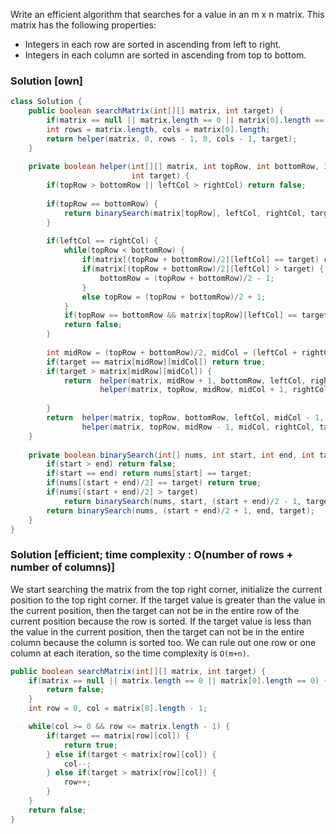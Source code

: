 Write an efficient algorithm that searches for a value in an m x n matrix. This matrix has the following properties:

- Integers in each row are sorted in ascending from left to right.
- Integers in each column are sorted in ascending from top to bottom.

### Solution [own]
```java
class Solution {
    public boolean searchMatrix(int[][] matrix, int target) {
        if(matrix == null || matrix.length == 0 || matrix[0].length == 0) return false;
        int rows = matrix.length, cols = matrix[0].length;
        return helper(matrix, 0, rows - 1, 0, cols - 1, target);
    }
    
    private boolean helper(int[][] matrix, int topRow, int bottomRow, int leftCol, int rightCol, 
                           int target) {
        if(topRow > bottomRow || leftCol > rightCol) return false;
        
        if(topRow == bottomRow) {
            return binarySearch(matrix[topRow], leftCol, rightCol, target);
        }
        
        if(leftCol == rightCol) {
            while(topRow < bottomRow) {
                if(matrix[(topRow + bottomRow)/2][leftCol] == target) return true;
                if(matrix[(topRow + bottomRow)/2][leftCol] > target) {
                    bottomRow = (topRow + bottomRow)/2 - 1;
                }
                else topRow = (topRow + bottomRow)/2 + 1;
            }
            if(topRow == bottomRow && matrix[topRow][leftCol] == target) return true;
            return false;
        }
        
        int midRow = (topRow + bottomRow)/2, midCol = (leftCol + rightCol)/2;
        if(target == matrix[midRow][midCol]) return true;
        if(target > matrix[midRow][midCol]) {
            return  helper(matrix, midRow + 1, bottomRow, leftCol, rightCol, target) ||
                    helper(matrix, topRow, midRow, midCol + 1, rightCol, target);
                                            
        }
        return  helper(matrix, topRow, bottomRow, leftCol, midCol - 1, target) ||
                helper(matrix, topRow, midRow - 1, midCol, rightCol, target);        
    }
    
    private boolean binarySearch(int[] nums, int start, int end, int target) {
        if(start > end) return false;
        if(start == end) return nums[start] == target;
        if(nums[(start + end)/2] == target) return true;
        if(nums[(start + end)/2] > target) 
            return binarySearch(nums, start, (start + end)/2 - 1, target);
        return binarySearch(nums, (start + end)/2 + 1, end, target);
    }
}
```
### Solution [efficient; time complexity : O(number of rows + number of columns)]

We start searching the matrix from the top right corner, initialize the current position to the top right corner. If the target value is greater than the value in the current position, then the target can not be in the entire row of the current position because the row is sorted. If the target value is less than the value in the current position, then the target can not be in the entire column because the column is sorted too. We can rule out one row or one column at each iteration, so the time complexity is `O(m+n)`.

```java
public boolean searchMatrix(int[][] matrix, int target) {
    if(matrix == null || matrix.length == 0 || matrix[0].length == 0) {
        return false;
    }
    int row = 0, col = matrix[0].length - 1;

    while(col >= 0 && row <= matrix.length - 1) {
        if(target == matrix[row][col]) {
            return true;
        } else if(target < matrix[row][col]) {
            col--;
        } else if(target > matrix[row][col]) {
            row++;
        }
    }
    return false;
}
```
